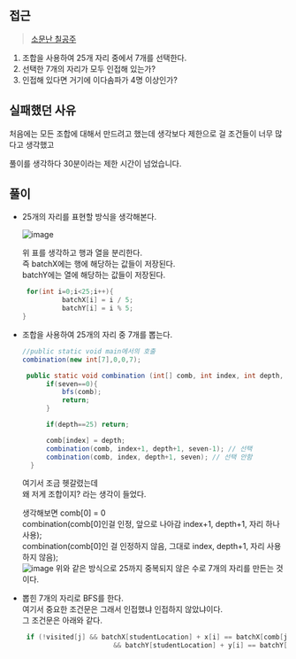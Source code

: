 ## 접근
> <a href="https://www.acmicpc.net/problem/1941"> 소문난 칠공주 </a>

1. 조합을 사용하여 25개 자리 중에서 7개를 선택한다.
2. 선택한 7개의 자리가 모두 인접해 있는가?
3. 인접해 있다면 거기에 이다솜파가 4명 이상인가?

## 실패했던 사유
처음에는 모든 조합에 대해서 만드려고 했는데
생각보다 제한으로 걸 조건들이 너무 많다고 생각했고

풀이를 생각하다 30분이라는 제한 시간이 넘었습니다.

## 풀이
- 25개의 자리를 표현할 방식을 생각해본다.
  
  ![image](https://github.com/byeolhaha/Algorithm_Study/assets/108210958/a470aa2d-d077-4cf9-9153-53ef3452f8f8)

  위 표를 생각하고 행과 열을 분리한다.</br>
  즉 batchX에는 행에 해당하는 값들이 저장된다.</br>
  batchY에는 열에 해당하는 값들이 저장된다.</br>
  ```java
   for(int i=0;i<25;i++){
            batchX[i] = i / 5;
            batchY[i] = i % 5;
  }
  ```
- 조합을 사용하여 25개의 자리 중 7개를 뽑는다.
  ```java
  //public static void main에서의 호출
  combination(new int[7],0,0,7);
  ```
  ```java
   public static void combination (int[] comb, int index, int depth, int seven){
        if(seven==0){
            bfs(comb);
            return;
        }

        if(depth==25) return;

        comb[index] = depth;
        combination(comb, index+1, depth+1, seven-1); // 선택
        combination(comb, index, depth+1, seven); // 선택 안함
    }
  ```
  여기서 조금 헷갈렸는데</br>
  왜 저게 조합이지? 라는 생각이 들었다.</br>

  생각해보면
  comb[0] = 0</br>
  combination(comb[0]인걸 인정, 앞으로 나아감 index+1, depth+1, 자리 하나 사용);</br>
  combination(comb[0]인 걸 인정하지 않음, 그대로 index, depth+1, 자리 사용하지 않음);</br>
  ![image](https://github.com/byeolhaha/Algorithm_Study/assets/108210958/c7bb1e3a-bf0f-4a6e-922f-892dc1fc792f)
  위와 같은 방식으로 25까지 중복되지 않은 수로 7개의 자리를 만든는 것이다.

- 뽑힌 7개의 자리로 BFS를 한다.</br>
  여기서 중요한 조건문은 그래서 인접했냐 인접하지 않았냐이다.</br>
  그 조건문은 아래와 같다. </br>
     ```java
      if (!visited[j] && batchX[studentLocation] + x[i] == batchX[comb[j]]
                            && batchY[studentLocation] + y[i] == batchY[comb[j]])
     ```







